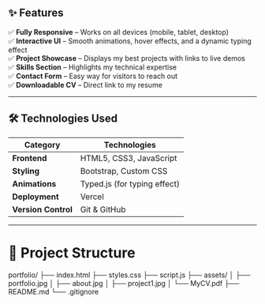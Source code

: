 

## ✨ Features  
✅ **Fully Responsive** – Works on all devices (mobile, tablet, desktop)  
✅ **Interactive UI** – Smooth animations, hover effects, and a dynamic typing effect  
✅ **Project Showcase** – Displays my best projects with links to live demos  
✅ **Skills Section** – Highlights my technical expertise  
✅ **Contact Form** – Easy way for visitors to reach out  
✅ **Downloadable CV** – Direct link to my resume  

---

## 🛠️ Technologies Used  
| Category       | Technologies |
|---------------|-------------|
| **Frontend**  | HTML5, CSS3, JavaScript |
| **Styling**   | Bootstrap, Custom CSS |
| **Animations**| Typed.js (for typing effect) |
| **Deployment**| Vercel |
| **Version Control** | Git & GitHub |

---



# 📂 Project Structure

portfolio/
├── index.html
├── styles.css
├── script.js
├── assets/
│   ├── portfolio.jpg
│   ├── about.jpg
│   ├── project1.jpg
│   └── MyCV.pdf
├── README.md
└── .gitignore